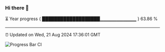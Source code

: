 ### Hi there 👋

⏳ Year progress { ███████████████████▁▁▁▁▁▁▁▁▁▁▁ } 63.86 %

---

⏰ Updated on Wed, 21 Aug 2024 17:36:01 GMT

![Progress Bar CI](https://github.com/IshwaranRudhara/GIT-ACTION/workflows/Progress%20Bar%20CI/badge.svg)
